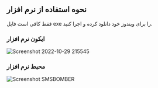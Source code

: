 <h2> نحوه استفاده از نرم افزار</h2>

فقط کافی است فایل exe را برای ویندوز خود دانلود کرده و اجرا کنید.

<h3>ایکون نرم افزار</h3>

![Screenshot 2022-10-29 215545](https://user-images.githubusercontent.com/115124097/198847269-41f58e93-9274-4cc7-b875-2114e9a759c0.png)

<h3>محیط نرم افزار</h3>

![Screenshot SMSBOMBER](https://user-images.githubusercontent.com/115124097/198847306-09d86d21-335a-452f-bd6e-30cb6f8a2ef2.png)
